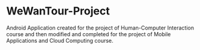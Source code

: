 # WeWanTour-Project
Android Application created for the project of Human-Computer Interaction course and then modified and completed for the project of Mobile Applications and Cloud Computing course.

